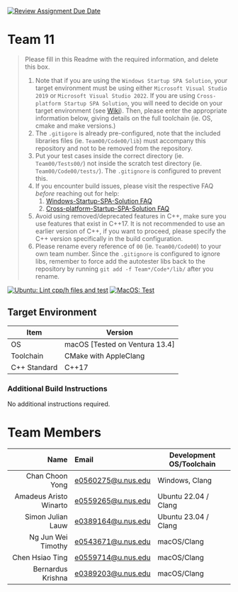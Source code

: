 [![Review Assignment Due Date](https://classroom.github.com/assets/deadline-readme-button-24ddc0f5d75046c5622901739e7c5dd533143b0c8e959d652212380cedb1ea36.svg)](https://classroom.github.com/a/XTHBxU7a)

# Team 11

> Please fill in this Readme with the required information, and delete this box.
>
> 1. Note that if you are using the `Windows Startup SPA Solution`, your target environment must be using either `Microsoft Visual Studio 2019` or `Microsoft Visual Studio 2022`.
>   If you are using `Cross-platform Startup SPA Solution`, you will need to decide on your target environment (see [Wiki](https://nus-cs3203.github.io/course-website/contents/tools/version-control-repository.html)).
>   Then, please enter the appropriate information below, giving details on the full toolchain (ie. OS, cmake and make versions.)
> 2. The `.gitigore` is already pre-configured, note that the included libraries files (ie. `Team00/Code00/lib`) must accompany this repository and not to be removed from the repository.
> 3. Put your test cases inside the correct directory (ie. `Team00/Tests00/`) not inside the scratch test directory (ie. `Team00/Code00/tests/`). The `.gitignore` is configured to prevent this.
> 4. If you encounter build issues, please visit the respective FAQ *before* reaching out for help:
>     1. [Windows-Startup-SPA-Solution FAQ](https://nus-cs3203.github.io/course-website/contents/tools/windows-spa.html#faq)
>     2. [Cross-platform-Startup-SPA-Solution FAQ](https://nus-cs3203.github.io/course-website/contents/tools/cross-platform-spa.html#faq)
> 5. Avoid using removed/deprecated features in C++, make sure you use features that exist in C++17. It is not recommended to use an earlier version of C++, if you want to proceed, please specify the C++ version specifically in the build configuration.
> 6. Please rename every reference of `00` (ie. `Team00/Code00`) to your own team number. Since the `.gitignore` is configured to ignore libs, remember to force add the autotester libs back to the repository by running `git add -f Team*/Code*/lib/` after you rename.

[![Ubuntu: Lint cpp/h files and test](https://github.com/nus-cs3203/23s2-cp-spa-team-11/actions/workflows/lint_test_ubuntu.yml/badge.svg?branch=milestone1)](https://github.com/nus-cs3203/23s2-cp-spa-team-11/actions/workflows/lint_test_ubuntu.yml)
[![MacOS: Test](https://github.com/nus-cs3203/23s2-cp-spa-team-11/actions/workflows/test_macos.yml/badge.svg?branch=milestone1)](https://github.com/nus-cs3203/23s2-cp-spa-team-11/actions/workflows/test_macos.yml)

## Target Environment

Item | Version
-|-
OS | macOS [Tested on Ventura 13.4]
Toolchain | CMake with AppleClang
C++ Standard | C++17

### Additional Build Instructions

No additional instructions required.

# Team Members

Name | Email | Development OS/Toolchain
-:|:-|-|
Chan Choon Yong | <e0560275@u.nus.edu> | Windows, Clang
Amadeus Aristo Winarto | <e0559265@u.nus.edu> | Ubuntu 22.04 /  Clang
Simon Julian Lauw | <e0389164@u.nus.edu> | Ubuntu 23.04 / Clang
Ng Jun Wei Timothy | <e0543671@u.nus.edu> | macOS/Clang
Chen Hsiao Ting | <e0559714@u.nus.edu> | macOS/Clang
Bernardus Krishna | <e0389203@u.nus.edu> | macOS/Clang
